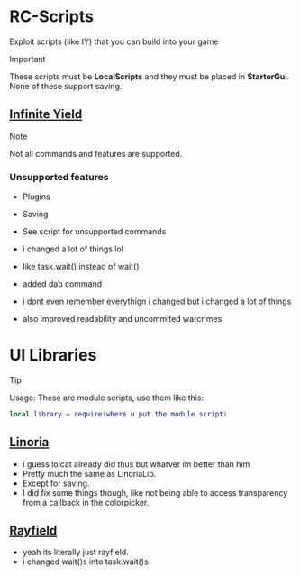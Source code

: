 # RC-Scripts
Exploit scripts (like IY) that you can build into your game

> [!IMPORTANT]
> These scripts must be **LocalScripts** and they must be placed in **StarterGui**.
> None of these support saving.

## [Infinite Yield](Infinite%20Yield%20RC.lua)
> [!NOTE]
> Not all commands and features are supported.

### Unsupported features
* Plugins
* Saving
* See script for unsupported commands

* i changed a lot of things lol
* like task.wait() instead of wait()
* added dab command
* i dont even remember everythign i changed but i changed a lot of things
* also improved readability and uncommited warcrimes



# UI Libraries

> [!TIP]
> Usage:
> These are module scripts, use them like this:
> ```lua
> local library = require(where u put the module script)
> ```

## [Linoria](https://github.com/MaxxusX/RC-Scripts/raw/main/LinoriaLib%20RC.rbxm)

* i guess lolcat already did thus but whatver im better than him
* Pretty much the same as LinoriaLib.
* Except for saving.
* I did fix some things though, like not being able to access transparency from a callback in the colorpicker.

## [Rayfield](https://github.com/MaxxusX/RC-Scripts/raw/main/Rayfield.rbxm)

* yeah its literally just rayfield.
* i changed wait()s into task.wait()s
